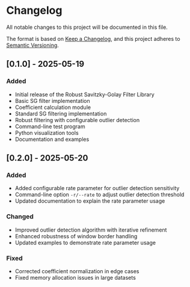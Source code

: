 # Changelog

All notable changes to this project will be documented in this file.

The format is based on [Keep a Changelog](https://keepachangelog.com/en/1.0.0/),
and this project adheres to [Semantic Versioning](https://semver.org/spec/v2.0.0.html).

## [0.1.0] - 2025-05-19

### Added
- Initial release of the Robust Savitzky-Golay Filter Library
- Basic SG filter implementation
- Coefficient calculation module
- Standard SG filtering implementation
- Robust filtering with configurable outlier detection
- Command-line test program
- Python visualization tools
- Documentation and examples

## [0.2.0] - 2025-05-20

### Added
- Added configurable rate parameter for outlier detection sensitivity
- Command-line option `-r/--rate` to adjust outlier detection threshold
- Updated documentation to explain the rate parameter usage

### Changed
- Improved outlier detection algorithm with iterative refinement
- Enhanced robustness of window border handling
- Updated examples to demonstrate rate parameter usage

### Fixed
- Corrected coefficient normalization in edge cases
- Fixed memory allocation issues in large datasets 